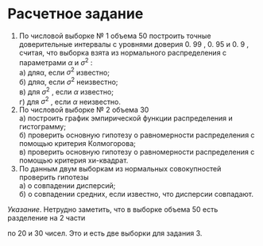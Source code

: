 Расчетное задание
================

1. По числовой выборке № 1 объема 50 построить точные доверительные интервалы c уровнями доверия 0. 99 , 0. 95 и 0. 9 , считая, что выборка взята из нормального распределения с параметрами $α$ и $σ^2$ :  
   a) дляα, если $σ^2$ известно;  
   б) дляα, если $σ^2$ неизвестно;  
   в) для $σ^2$ , если $α$ известно;  
   г) для $σ^2$ , если $α$ неизвестно.
2. По числовой выборке № 2 объема 30  
   а) построить график эмпирической функции распределения и гистограмму;  
   б) проверить основную гипотезу о равномерности распределения c помощью критерия Колмогорова;  
   в) проверить основную гипотезу о равномерности распределения c помощью критерия хи-квадрат.
3. По данным двум выборкам из нормальных совокупностей проверить гипотезы  
   а) о совпадении дисперсий;  
   б) о совпадении средних, если известно, что дисперсии совпадают.

*Указание*. Нетрудно заметить, что в выборке объема 50 есть разделение на 2 части  

по 20 и 30 чисел. Это и есть две выборки для задания 3.
